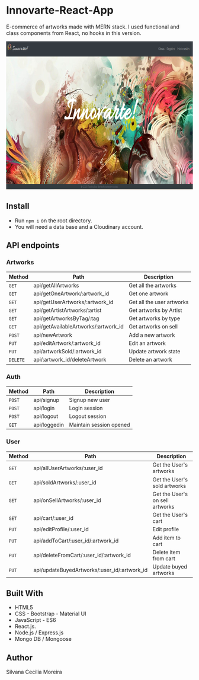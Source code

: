 # **Innovarte-React-App**

E-commerce of artworks made with MERN stack. 
I used functional and class components from React, no hooks in this version. 

<img width='700' height='400' src='./image.PNG' alt='screenShot'>

## Install

- Run `npm i` on the root directory.
- You will need a data base and a Cloudinary account.

## API endpoints

### Artworks

| Method | Path   | Description |
| ------ | ------ | ----------- |
| `GET` | api/getAllArtworks | Get all the artworks |
| `GET` | api/getOneArtwork/:artwork_id | Get one artwork |
| `GET` | api/getUserArtworks/:artwork_id | Get all the user artworks |
| `GET` | api/getArtistArtworks/:artist | Get artworks by Artist |
| `GET` | api/getArtworksByTag/:tag | Get artworks by type |
| `GET` | api/getAvailableArtworks/:artwork_id | Get artworks on sell |
| `POST` | api/newArtwork | Add a new artwork |
| `PUT` | api/editArtwork/:artwork_id | Edit an artwork |
| `PUT` | api/artworkSold/:artwork_id | Update artwork state |
| `DELETE` | api/:artwork_id/deleteArtwork | Delete an artwork |

### Auth

| Method | Path   | Description |
| ------ | ------ | ----------- |
| `POST` | api/signup | Signup new user |
| `POST` | api/login | Login session |
| `POST` | api/logout | Logout session |
| `GET` | api/loggedin | Maintain session opened |

### User

| Method | Path   | Description |
| ------ | ------ | ----------- |
| `GET` | api/allUserArtworks/:user_id | Get the User's artworks |
| `GET` | api/soldArtworks/:user_id | Get the User's sold artworks |
| `GET` | api/onSellArtworks/:user_id | Get the User's on sell artworks |
| `GET` | api/cart/:user_id | Get the User's cart |
| `PUT` | api/editProfile/:user_id | Edit profile |
| `PUT` | api/addToCart/:user_id/:artwork_id | Add item to cart |
| `PUT` | api/deleteFromCart/:user_id/:artwork_id | Delete item from cart |
| `PUT` | api/updateBuyedArtworks/:user_id/:artwork_id | Update buyed artworks |


## Built With

- HTML5
- CSS - Bootstrap - Material UI
- JavaScript - ES6
- React.js.
- Node.js / Express.js
- Mongo DB / Mongoose

## Author

Silvana Cecilia Moreira